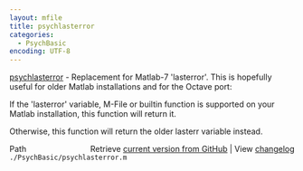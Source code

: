 ```yaml
---
layout: mfile
title: psychlasterror
categories:
  - PsychBasic
encoding: UTF-8
---
```


[psychlasterror](/docs/psychlasterror) - Replacement for Matlab-7 'lasterror'.
This is hopefully useful for older Matlab installations and
for the Octave port:

If the 'lasterror' variable, M-File or builtin function
is supported on your Matlab installation, this function
will return it.

Otherwise, this function will return the older lasterr
variable instead.


<div class="code_header" style="text-align:right;">
  <span style="float:left;">Path&nbsp;&nbsp;</span> <span class="counter">Retrieve <a href=
  "https://raw.github.com/Psychtoolbox-3/Psychtoolbox-3/beta/./PsychBasic/psychlasterror.m">current version from GitHub</a> | View <a href=
  "https://github.com/Psychtoolbox-3/Psychtoolbox-3/commits/beta/./PsychBasic/psychlasterror.m">changelog</a></span>
</div>
<div class="code">
  <code>./PsychBasic/psychlasterror.m</code>
</div>

